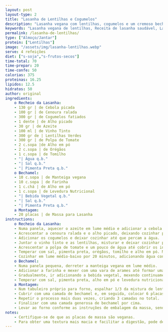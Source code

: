 ```yaml
---
layout: post
layout-type: 2
title: "Lasanha de Lentilhas e Cogumelos"
description: "Lasanha vegana com lentilhas, cogumelos e um cremoso bechamel vegano"
keywords: "Lasanha vegana de lentilhas, Receita de lasanha saudável, Lasanha com cogumelos, Lasanha vegana fácil, Lasanha com bechamel vegano, Prato principal vegano, Lasanha sem lactose, Receita vegana com lentilhas, Lasanha sem frutos secos, Lasanha sem soja"
permalink: /lasanha-de-lentilhas/
type: ["Almoço/Jantar"]
protein: ["Lentilhas"]
image: "/assets/img/lasanha-lentilhas.webp"
serve: 4 refeições
diet: ["s-soja","s-frutos-secos"]
time-total: 70
time-prepar: 20
time-confe: 50
calorias: 375
proteinas: 16.25
lipidos: 12.5
hidratos: 50
author: original
ingredients:
    o Recheio da Lasanha:
    - 130 gr | de Cebola picada
    - 100 gr | de Cenoura ralada
    - 300 gr | de Cogumelos fatiados
    - 1 dente | de Alho picado
    - 30 gr | de Azeite
    - 100 ml | de Vinho Tinto
    - 300 gr de | Lentilhas Verdes
    - 300 gr | de Polpa de Tomate
    - 2 c.sopa |de Alho em pó
    - 2 c.sopa | de Orégãos
    - 1 c.sopa | de Tomilho
    - "| Água q.b."
    - "| Sal q.b."
    - "| Pimenta Preta q.b."
    o Bechamel:
    - 10 c.sopa | de Manteiga vegana
    - 10 c.sopa | de Farinha
    - 1 c.chá | de Alho em pó
    - 1 c.sopa | de Levedura Nutricional
    - "| Bebida Vegetal q.b."
    - "| Sal q.b."
    - "| Pimenta Preta q.b."
    a Montagem:
    - 20 placas | de Massa para Lasanha
instructions:
    o Recheio da Lasanha:
    - Numa panela, aquecer o azeite em lume médio e adicionar a cebola. Deixar dourar levemente.
    - Acrescentar a cenoura ralada e o alho picado, deixando cozinhar por 2 minutos.
    - Adicionar os cogumelos e deixar cozinhar até que percam a água.
    - Juntar o vinho tinto e as lentilhas, misturar e deixar cozinhar por alguns minutos.
    - Acrescentar a polpa de tomate e um pouco de água até cobrir os ingredientes.
    - Temperar com sal, pimenta preta, orégãos, tomilho e alho em pó. Misturar bem.
    - Cozinhar em lume médio-baixo por 20 minutos, adicionando água conforme necessário para manter um pouco de molho. Provar e ajuste os temperos. Reservar.
    o Bechamel:
    - Numa panela pequena, derreter a manteiga vegana em lume médio.
    - Adicionar a farinha e mexer com uma vara de arames até formar uma bola de massa consistente (se necessário, acrescentar mais farinha). Deixar a massa cozinhar por 2 minutos.
    - Gradualmente, ir adicionando a bebida vegetal, mexendo continuamente, até obter um creme homogêneo e com a consistência desejada (nem muito líquido, nem muito espesso).
    - Temperar com sal, pimenta preta, alho em pó e levedura nutricional. Provar e ajustar os temperos. Reservar.
    a Montagem:
    - Num tabuleiro próprio para forno, espalhar 1/3 da mistura de lentilhas no fundo.
    - Cubrir com uma camada de bechamel e, em seguida, colocar 6 placas de massa.
    - Repetir o processo mais duas vezes, criando 3 camadas no total.
    - Finalizar com uma camada generosa de bechamel por cima.
    - Levar ao forno conforme as instruções de embalagem da massa, sendo geralmente a 180ºC durante 40 minutos.
notes:
    - Certifique-se de que as placas de massa são veganas.
    - Para obter uma textura mais macia e facilitar a digestão, pode demolhar as lentilhas em água com 1 colher de sopa de vinagre por até 24 horas antes de cozinhar. Lave bem as lentilhas após demolhar.
---
```


